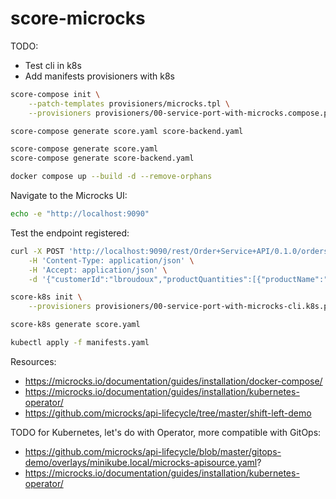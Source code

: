# score-microcks

TODO:
- Test cli in k8s
- Add manifests provisioners with k8s

```bash
score-compose init \
    --patch-templates provisioners/microcks.tpl \
    --provisioners provisioners/00-service-port-with-microcks.compose.provisioners.yaml

score-compose generate score.yaml score-backend.yaml

score-compose generate score.yaml
score-compose generate score-backend.yaml

docker compose up --build -d --remove-orphans
```

Navigate to the Microcks UI:
```bash
echo -e "http://localhost:9090"
```

Test the endpoint registered:
```bash
curl -X POST 'http://localhost:9090/rest/Order+Service+API/0.1.0/orders' \
    -H 'Content-Type: application/json' \
    -H 'Accept: application/json' \
    -d '{"customerId":"lbroudoux","productQuantities":[{"productName":"Millefeuille","quantity":1},{"productName":"Eclair Cafe","quantity":2}],"totalPrice":9.4}'
```

```bash
score-k8s init \
    --provisioners provisioners/00-service-port-with-microcks-cli.k8s.provisioners.yaml

score-k8s generate score.yaml

kubectl apply -f manifests.yaml
```

Resources:
- https://microcks.io/documentation/guides/installation/docker-compose/
- https://microcks.io/documentation/guides/installation/kubernetes-operator/
- https://github.com/microcks/api-lifecycle/tree/master/shift-left-demo


TODO for Kubernetes, let's do with Operator, more compatible with GitOps:
- https://github.com/microcks/api-lifecycle/blob/master/gitops-demo/overlays/minikube.local/microcks-apisource.yaml?
- https://microcks.io/documentation/guides/installation/kubernetes-operator/